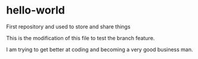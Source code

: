 # hello-world
First repository and used to store and share things

This is the modification of this file to test the branch feature.

I am trying to get better at coding and becoming a very good business man.
